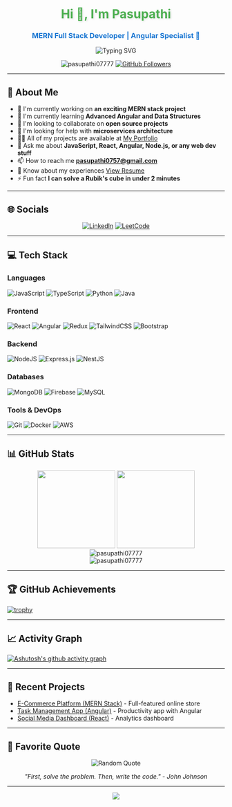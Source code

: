 <h1 align="center" style="color: #4CAF50; font-weight: bold; text-shadow: 2px 2px 4px rgba(0,0,0,0.1);">Hi 👋, I'm Pasupathi</h1>
<h3 align="center" style="color: #1976D2; font-weight: bold;">MERN Full Stack Developer | Angular Specialist 🚀</h3>

<p align="center">
  <img src="https://readme-typing-svg.herokuapp.com?color=36BCF7&size=24&center=true&vCenter=true&lines=Full+Stack+Developer;Angular+Expert;Problem+Solver;Lifelong+Learner;Open+to+Opportunities" alt="Typing SVG" />
</p>

<p align="center">
  <img src="https://komarev.com/ghpvc/?username=pasupathi07777&label=Profile%20views&color=0e75b6&style=flat" alt="pasupathi07777" /> 
  <a href="https://github.com/pasupathi07777?tab=followers"><img src="https://img.shields.io/github/followers/pasupathi07777?label=Followers&style=social" alt="GitHub Followers"></a>
</p>

---

## 🌟 About Me
- 🔭 I'm currently working on **an exciting MERN stack project**
- 🌱 I'm currently learning **Advanced Angular and Data Structures**
- 👯 I'm looking to collaborate on **open source projects**
- 🤝 I'm looking for help with **microservices architecture**
- 👨‍💻 All of my projects are available at [My Portfolio](https://pasupathi07777-portfolio.netlify.app/)
- 💬 Ask me about **JavaScript, React, Angular, Node.js, or any web dev stuff**
- 📫 How to reach me **pasupathi0757@gmail.com**
- 📄 Know about my experiences [View Resume](https://pasupathi07777-portfolio.netlify.app)
- ⚡ Fun fact **I can solve a Rubik's cube in under 2 minutes**

---

## 🌐 Socials
<p align="center">
  <a href="https://linkedin.com/in/pasupathi07777" target="_blank"><img src="https://img.shields.io/badge/LinkedIn-0077B5?style=for-the-badge&logo=linkedin&logoColor=white" alt="LinkedIn"/></a>
  <a href="https://leetcode.com/pasupathi07777" target="_blank"><img src="https://img.shields.io/badge/-LeetCode-FFA116?style=for-the-badge&logo=LeetCode&logoColor=black" alt="LeetCode"/></a>
</p>

---

## 💻 Tech Stack
### Languages
![JavaScript](https://img.shields.io/badge/javascript-%23323330.svg?style=for-the-badge&logo=javascript&logoColor=%23F7DF1E)
![TypeScript](https://img.shields.io/badge/typescript-%23007ACC.svg?style=for-the-badge&logo=typescript&logoColor=white)
![Python](https://img.shields.io/badge/python-3670A0?style=for-the-badge&logo=python&logoColor=ffdd54)
![Java](https://img.shields.io/badge/java-%23ED8B00.svg?style=for-the-badge&logo=openjdk&logoColor=white)

### Frontend
![React](https://img.shields.io/badge/react-%2320232a.svg?style=for-the-badge&logo=react&logoColor=%2361DAFB)
![Angular](https://img.shields.io/badge/angular-%23DD0031.svg?style=for-the-badge&logo=angular&logoColor=white)
![Redux](https://img.shields.io/badge/redux-%23593d88.svg?style=for-the-badge&logo=redux&logoColor=white)
![TailwindCSS](https://img.shields.io/badge/tailwindcss-%2338B2AC.svg?style=for-the-badge&logo=tailwind-css&logoColor=white)
![Bootstrap](https://img.shields.io/badge/bootstrap-%238511FA.svg?style=for-the-badge&logo=bootstrap&logoColor=white)

### Backend
![NodeJS](https://img.shields.io/badge/node.js-6DA55F?style=for-the-badge&logo=node.js&logoColor=white)
![Express.js](https://img.shields.io/badge/express.js-%23404d59.svg?style=for-the-badge&logo=express&logoColor=%2361DAFB)
![NestJS](https://img.shields.io/badge/nestjs-%23E0234E.svg?style=for-the-badge&logo=nestjs&logoColor=white)

### Databases
![MongoDB](https://img.shields.io/badge/MongoDB-%234ea94b.svg?style=for-the-badge&logo=mongodb&logoColor=white)
![Firebase](https://img.shields.io/badge/Firebase-039BE5?style=for-the-badge&logo=Firebase&logoColor=white)
![MySQL](https://img.shields.io/badge/mysql-%2300f.svg?style=for-the-badge&logo=mysql&logoColor=white)

### Tools & DevOps
![Git](https://img.shields.io/badge/git-%23F05033.svg?style=for-the-badge&logo=git&logoColor=white)
![Docker](https://img.shields.io/badge/docker-%230db7ed.svg?style=for-the-badge&logo=docker&logoColor=white)
![AWS](https://img.shields.io/badge/AWS-%23FF9900.svg?style=for-the-badge&logo=amazon-aws&logoColor=white)

---

## 📊 GitHub Stats
<div align="center">
  <img height="180em" src="https://github-readme-stats.vercel.app/api?username=pasupathi07777&show_icons=true&theme=radical&include_all_commits=true&count_private=true"/>
  <img height="180em" src="https://github-readme-stats.vercel.app/api/top-langs/?username=pasupathi07777&layout=compact&langs_count=8&theme=radical"/>
</div>

<div align="center">
  <img src="https://github-readme-streak-stats.herokuapp.com/?user=pasupathi07777&theme=radical" alt="pasupathi07777" />
</div>

<div align="center">
  <img src="https://github-profile-trophy.vercel.app/?username=pasupathi07777&theme=radical&no-frame=true&row=1&column=7" alt="pasupathi07777" />
</div>

---

## 🏆 GitHub Achievements
[![trophy](https://github-profile-trophy.vercel.app/?username=pasupathi07777&theme=onedark)](https://github.com/ryo-ma/github-profile-trophy)

---

## 📈 Activity Graph
[![Ashutosh's github activity graph](https://github-readme-activity-graph.vercel.app/graph?username=pasupathi07777&theme=react-dark)](https://github.com/ashutosh00710/github-readme-activity-graph)

---

## 🎯 Recent Projects
<!-- START: Projects -->
- [E-Commerce Platform (MERN Stack)](https://github.com/pasupathi07777/ecommerce-mern) - Full-featured online store
- [Task Management App (Angular)](https://github.com/pasupathi07777/task-manager-angular) - Productivity app with Angular
- [Social Media Dashboard (React)](https://github.com/pasupathi07777/social-media-dashboard) - Analytics dashboard
<!-- END: Projects -->

---

## 💬 Favorite Quote
<p align="center">
  <img src="https://quotes-github-readme.vercel.app/api?type=horizontal&theme=radical" alt="Random Quote"/>
</p>

<p align="center">
  <em>"First, solve the problem. Then, write the code." - John Johnson</em>
</p>

---

<p align="center">
  <img src="https://capsule-render.vercel.app/api?type=waving&color=gradient&height=60&section=footer"/>
</p>
